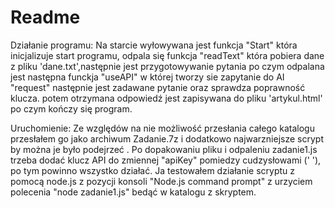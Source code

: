 # Readme
Działanie programu:
Na starcie wyłowywana jest funkcja "Start" która inicjalizuje start programu, odpala się funkcja "readText" która pobiera dane z pliku 'dane.txt',następnie jest przygotowywanie pytania po czym odpalana jest następna funckja "useAPI" w której tworzy sie zapytanie do AI "request" następnie jest zadawane pytanie oraz sprawdza poprawność klucza.
potem otrzymana odpowiedź jest zapisywana do pliku 'artykul.html' po czym kończy się program.

Uruchomienie:
Ze względów na nie możliwość przesłania całego katalogu przesłałem go jako archiwum Zadanie.7z i dodatkowo najwarzniejsze scrypt by można je było podejrzeć .
Po dopakowaniu pliku i odpaleniu zadanie1.js trzeba dodać klucz API do zmiennej "apiKey" pomiedzy cudzysłowami (' '), po tym powinno wszystko działać. Ja testowałem działanie scryptu z pomocą node.js z pozycji konsoli "Node.js command prompt" z urzyciem polecenia "node zadanie1.js" bedąć w katalogu z skryptem.
